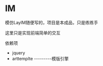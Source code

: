 # IM
模仿LayIM随便写的，项目是本成品，只是练练手

这里只是实现前端简单的交互

<p>依赖项</p>
<ul>
	<li>jquery</li>
	<li>arttemplte  ---------模版引擎</li>
</ul>
